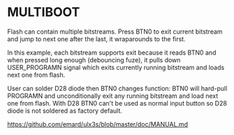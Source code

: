 # MULTIBOOT

Flash can contain multiple bitstreams.
Press BTN0 to exit current bitstream and jump to next one
after the last, it wraparounds to the first.

In this example, each bitstream supports exit because
it reads BTN0 and when pressed long enough (debouncing fuze),
it pulls down USER_PROGRAMN signal which exits currently
running bitstream and loads next one from flash. 

User can solder D28 diode then BTN0 changes function:
BTN0 will hard-pull PROGRAMN and unconditionally exit
any running bitstream and load next one from flash.
With D28 BTN0 can't be used as normal input button
so D28 diode is not soldered as factory default.

https://github.com/emard/ulx3s/blob/master/doc/MANUAL.md
